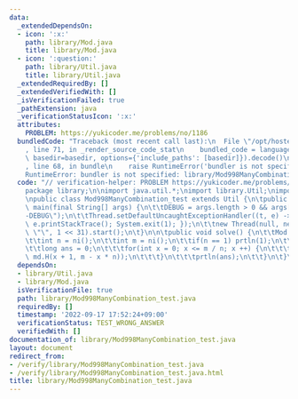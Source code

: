 ```yaml
---
data:
  _extendedDependsOn:
  - icon: ':x:'
    path: library/Mod.java
    title: library/Mod.java
  - icon: ':question:'
    path: library/Util.java
    title: library/Util.java
  _extendedRequiredBy: []
  _extendedVerifiedWith: []
  _isVerificationFailed: true
  _pathExtension: java
  _verificationStatusIcon: ':x:'
  attributes:
    PROBLEM: https://yukicoder.me/problems/no/1186
  bundledCode: "Traceback (most recent call last):\n  File \"/opt/hostedtoolcache/Python/3.10.6/x64/lib/python3.10/site-packages/onlinejudge_verify/documentation/build.py\"\
    , line 71, in _render_source_code_stat\n    bundled_code = language.bundle(stat.path,\
    \ basedir=basedir, options={'include_paths': [basedir]}).decode()\n  File \"/opt/hostedtoolcache/Python/3.10.6/x64/lib/python3.10/site-packages/onlinejudge_verify/languages/user_defined.py\"\
    , line 68, in bundle\n    raise RuntimeError('bundler is not specified: {}'.format(str(path)))\n\
    RuntimeError: bundler is not specified: library/Mod998ManyCombination_test.java\n"
  code: "// verification-helper: PROBLEM https://yukicoder.me/problems/no/1186\n\n\
    package library;\n\nimport java.util.*;\nimport library.Util;\nimport library.Mod;\n\
    \npublic class Mod998ManyCombination_test extends Util {\n\tpublic static void\
    \ main(final String[] args) {\n\t\tDEBUG = args.length > 0 && args[0].equals(\"\
    -DEBUG\");\n\t\tThread.setDefaultUncaughtExceptionHandler((t, e) -> { flush();\
    \ e.printStackTrace(); System.exit(1); });\n\t\tnew Thread(null, new Mod998ManyCombination_test(),\
    \ \"\", 1 << 31).start();\n\t}\n\n\tpublic void solve() {\n\t\tMod md = Mod998.md;\n\
    \t\tint n = ni();\n\t\tint m = ni();\n\t\tif(n == 1) prtln(1);\n\t\telse {\n\t\
    \t\tlong ans = 0;\n\t\t\tfor(int x = 0; x <= m / n; x ++) {\n\t\t\t\tans = md.add(ans,\
    \ md.H(x + 1, m - x * n));\n\t\t\t}\n\t\t\tprtln(ans);\n\t\t}\n\t}\n}"
  dependsOn:
  - library/Util.java
  - library/Mod.java
  isVerificationFile: true
  path: library/Mod998ManyCombination_test.java
  requiredBy: []
  timestamp: '2022-09-17 17:52:24+09:00'
  verificationStatus: TEST_WRONG_ANSWER
  verifiedWith: []
documentation_of: library/Mod998ManyCombination_test.java
layout: document
redirect_from:
- /verify/library/Mod998ManyCombination_test.java
- /verify/library/Mod998ManyCombination_test.java.html
title: library/Mod998ManyCombination_test.java
---
```

